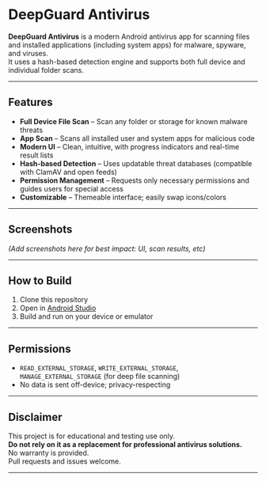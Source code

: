 # DeepGuard Antivirus

**DeepGuard Antivirus** is a modern Android antivirus app for scanning files and installed applications (including system apps) for malware, spyware, and viruses.  
It uses a hash-based detection engine and supports both full device and individual folder scans.

---

## Features

- **Full Device File Scan** – Scan any folder or storage for known malware threats
- **App Scan** – Scans all installed user and system apps for malicious code
- **Modern UI** – Clean, intuitive, with progress indicators and real-time result lists
- **Hash-based Detection** – Uses updatable threat databases (compatible with ClamAV and open feeds)
- **Permission Management** – Requests only necessary permissions and guides users for special access
- **Customizable** – Themeable interface; easily swap icons/colors

---

## Screenshots

*(Add screenshots here for best impact: UI, scan results, etc)*

---

## How to Build

1. Clone this repository
2. Open in [Android Studio](https://developer.android.com/studio)
3. Build and run on your device or emulator

---

## Permissions

- `READ_EXTERNAL_STORAGE`, `WRITE_EXTERNAL_STORAGE`, `MANAGE_EXTERNAL_STORAGE` (for deep file scanning)
- No data is sent off-device; privacy-respecting

---

## Disclaimer

This project is for educational and testing use only.  
**Do not rely on it as a replacement for professional antivirus solutions.**  
No warranty is provided.  
Pull requests and issues welcome.

---

